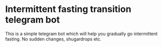 # Intermittent fasting transition telegram bot
This is a simple telegram bot which will help you
gradually go intermittent fasting.
No sudden changes, shugardrops etc.